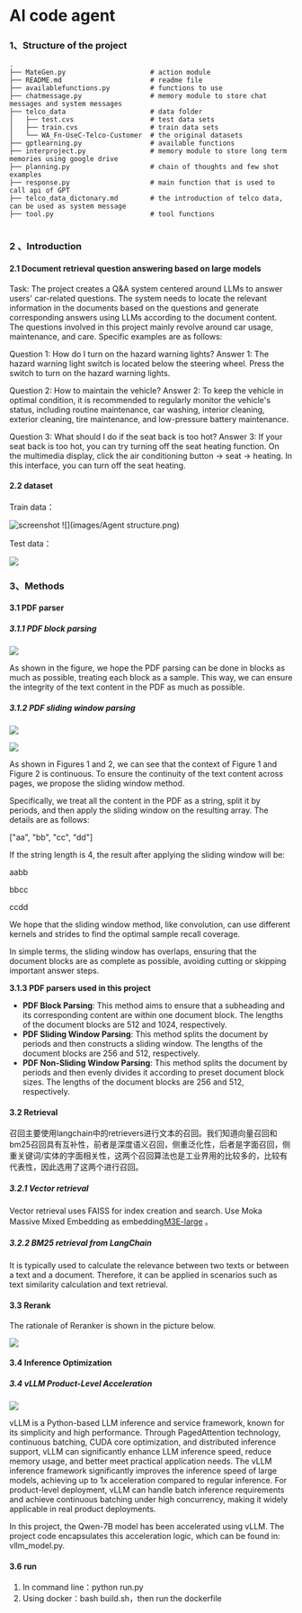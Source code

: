 # AI code agent


### 1、Structure of the project

```text
.
├── MateGen.py                     # action module 
├── README.md                      # readme file
├── availablefunctions.py          # functions to use 
├── chatmessage.py                 # memory module to store chat messages and system messages
├── telco_data                     # data folder
│   ├── test.cvs                   # test data sets
│   ├── train.cvs                  # train data sets
│   └── WA_Fn-UseC-Telco-Customer  # the original datasets
├── gptlearning.py                 # available functions
├── interproject.py                # memory module to store long term memories using google drive
├── planning.py                    # chain of thoughts and few shot examples 
├── response.py                    # main function that is used to call api of GPT 
├── telco_data_dictonary.md        # the introduction of telco data, can be used as system message 
├── tool.py                        # tool functions 
         
```

### 2 、Introduction

#### 2.1 Document retrieval question answering based on large models

Task: The project creates a Q&A system centered around LLMs to answer users' car-related questions. The system needs to locate the relevant information in the documents based on the questions and generate corresponding answers using LLMs according to the document content. The questions involved in this project mainly revolve around car usage, maintenance, and care. Specific examples are as follows:

Question 1: How do I turn on the hazard warning lights?
Answer 1: The hazard warning light switch is located below the steering wheel. Press the switch to turn on the hazard warning lights.

Question 2: How to maintain the vehicle?
Answer 2: To keep the vehicle in optimal condition, it is recommended to regularly monitor the vehicle's status, including routine maintenance, car washing, interior cleaning, exterior cleaning, tire maintenance, and low-pressure battery maintenance.

Question 3: What should I do if the seat back is too hot?
Answer 3: If your seat back is too hot, you can try turning off the seat heating function. On the multimedia display, click the air conditioning button → seat → heating. In this interface, you can turn off the seat heating.



#### 2.2 dataset

Train data：

![screenshot](screenshot.png)
![](images/Agent structure.png)

Test data：

![](images/Agent.png)

### 3、Methods

#### 3.1 PDF parser

##### 3.1.1 PDF block parsing

![](images/image_ZzQCQ4yF1G.png)

As shown in the figure, we hope the PDF parsing can be done in blocks as much as possible, treating each block as a sample. This way, we can ensure the integrity of the text content in the PDF as much as possible.

##### 3.1.2 PDF sliding window parsing

![](images/image_aAuUHtdAPJ.png)

![](images/image_WKkhvnKG15.png)

As shown in Figures 1 and 2, we can see that the context of Figure 1 and Figure 2 is continuous. To ensure the continuity of the text content across pages, we propose the sliding window method.

Specifically, we treat all the content in the PDF as a string, split it by periods, and then apply the sliding window on the resulting array. The details are as follows:

["aa", "bb", "cc", "dd"]

If the string length is 4, the result after applying the sliding window will be:

aabb

bbcc

ccdd

We hope that the sliding window method, like convolution, can use different kernels and strides to find the optimal sample recall coverage.

In simple terms, the sliding window has overlaps, ensuring that the document blocks are as complete as possible, avoiding cutting or skipping important answer steps.



**3.1.3 PDF parsers used in this project**


- **PDF Block Parsing**: This method aims to ensure that a subheading and its corresponding content are within one document block. The lengths of the document blocks are 512 and 1024, respectively.
- **PDF Sliding Window Parsing**: This method splits the document by periods and then constructs a sliding window. The lengths of the document blocks are 256 and 512, respectively.
- **PDF Non-Sliding Window Parsing**: This method splits the document by periods and then evenly divides it according to preset document block sizes. The lengths of the document blocks are 256 and 512, respectively.


#### 3.2 Retrieval 

召回主要使用langchain中的retrievers进行文本的召回。我们知道向量召回和bm25召回具有互补性，前者是深度语义召回，侧重泛化性，后者是字面召回，侧重关键词/实体的字面相关性，这两个召回算法也是工业界用的比较多的，比较有代表性，因此选用了这两个进行召回。



##### 3.2.1 Vector retrieval

Vector retrieval uses FAISS for index creation and search. Use Moka Massive Mixed Embedding as embedding[M3E-large](https://modelscope.cn/models/Jerry0/M3E-large/summary) 。

##### 3.2.2 BM25 retrieval from LangChain

It is typically used to calculate the relevance between two texts or between a text and a document. Therefore, it can be applied in scenarios such as text similarity calculation and text retrieval.


#### 3.3 Rerank

The rationale of Reranker is shown in the picture below.

![](images/image_tL0rUhQiZB.png)





#### 3.4 Inference Optimization

##### 3.4 vLLM Product-Level Acceleration

![](images/image_zTXpPhnOEE.png)

vLLM is a Python-based LLM inference and service framework, known for its simplicity and high performance. Through PagedAttention technology, continuous batching, CUDA core optimization, and distributed inference support, vLLM can significantly enhance LLM inference speed, reduce memory usage, and better meet practical application needs. The vLLM inference framework significantly improves the inference speed of large models, achieving up to 1x acceleration compared to regular inference. For product-level deployment, vLLM can handle batch inference requirements and achieve continuous batching under high concurrency, making it widely applicable in real product deployments.

In this project, the Qwen-7B model has been accelerated using vLLM. The project code encapsulates this acceleration logic, which can be found in: vllm_model.py.


#### 3.6 run 

1. In command line：python run.py
2. Using docker：bash build.sh，then run the dockerfile























